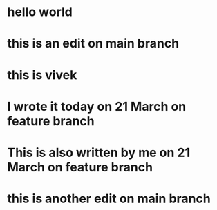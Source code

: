 # hello world 

# this is an edit on main branch

# this is vivek

# I wrote it today on 21 March on feature branch
# This is also written by me on 21 March on feature branch

# this is another edit on main branch
